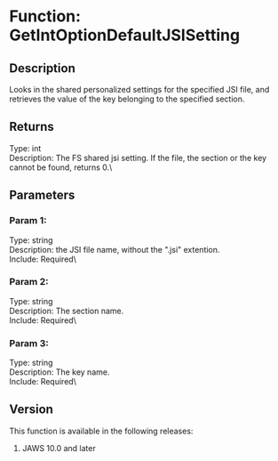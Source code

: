 # Function: GetIntOptionDefaultJSISetting

## Description

Looks in the shared personalized settings for the specified JSI file,
and retrieves the value of the key belonging to the specified section.

## Returns

Type: int\
Description: The FS shared jsi setting. If the file, the section or the
key cannot be found, returns 0.\

## Parameters

### Param 1:

Type: string\
Description: the JSI file name, without the \".jsi\" extention.\
Include: Required\

### Param 2:

Type: string\
Description: The section name.\
Include: Required\

### Param 3:

Type: string\
Description: The key name.\
Include: Required\

## Version

This function is available in the following releases:

1.  JAWS 10.0 and later
